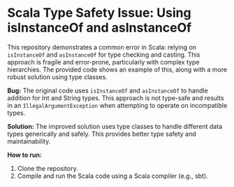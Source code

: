 # Scala Type Safety Issue: Using isInstanceOf and asInstanceOf

This repository demonstrates a common error in Scala: relying on `isInstanceOf` and `asInstanceOf` for type checking and casting. This approach is fragile and error-prone, particularly with complex type hierarchies. The provided code shows an example of this, along with a more robust solution using type classes.

**Bug:** The original code uses `isInstanceOf` and `asInstanceOf` to handle addition for Int and String types. This approach is not type-safe and results in an `IllegalArgumentException` when attempting to operate on incompatible types.

**Solution:** The improved solution uses type classes to handle different data types generically and safely.  This provides better type safety and maintainability.

**How to run:**
1. Clone the repository.
2. Compile and run the Scala code using a Scala compiler (e.g., sbt).
